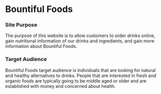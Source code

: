 # Bountiful Foods

### Site Purpose
The purpose of this website is to allow customers to order drinks online, gain nutritional information of our drinks and ingredients, and gain more information about Bountiful Foods. 
### Target Audience
Bountiful Foods target audience is individuals that are looking for natural and healthy alternatives to drinks. People that are interested in fresh and organic foods are typically going to be middle aged or older and are established with money and concerned about health. 
